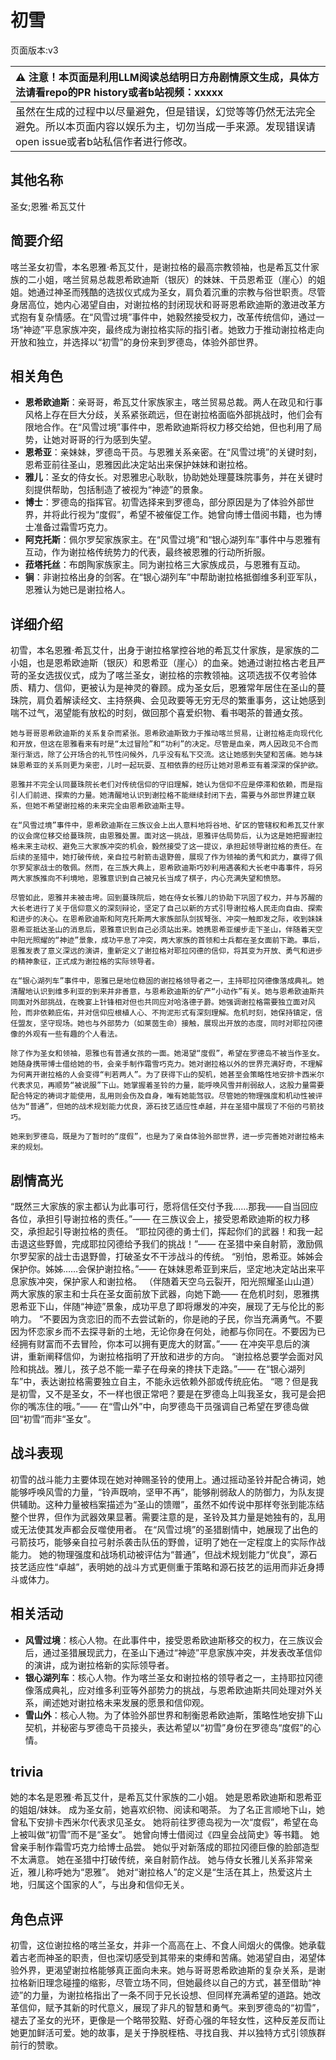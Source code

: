 # 初雪
页面版本:v3
 

| :warning: 注意！本页面是利用LLM阅读总结明日方舟剧情原文生成，具体方法请看repo的PR history或者b站视频：xxxxx           |
|:----------------------------|
| 虽然在生成的过程中以尽量避免，但是错误，幻觉等等仍然无法完全避免。所以本页面内容以娱乐为主，切勿当成一手来源。发现错误请open issue或者b站私信作者进行修改。|



## 其他名称
圣女;恩雅·希瓦艾什
## 简要介绍
喀兰圣女初雪，本名恩雅·希瓦艾什，是谢拉格的最高宗教领袖，也是希瓦艾什家族的二小姐，喀兰贸易总裁恩希欧迪斯（银灰）的妹妹、干员恩希亚（崖心）的姐姐。她通过神圣而残酷的选拔仪式成为圣女，肩负着沉重的宗教与俗世职责。尽管身居高位，她内心渴望自由，对谢拉格的封闭现状和哥哥恩希欧迪斯的激进改革方式抱有复杂情感。在“风雪过境”事件中，她毅然接受权力，改革传统信仰，通过一场“神迹”平息家族冲突，最终成为谢拉格实际的指引者。她致力于推动谢拉格走向开放和独立，并选择以“初雪”的身份来到罗德岛，体验外部世界。
## 相关角色
-   **恩希欧迪斯**：亲哥哥，希瓦艾什家族家主，喀兰贸易总裁。两人在政见和行事风格上存在巨大分歧，关系紧张疏远，但在谢拉格面临外部挑战时，他们会有限地合作。在“风雪过境”事件中，恩希欧迪斯将权力移交给她，但也利用了局势，让她对哥哥的行为感到失望。
-   **恩希亚**：亲妹妹，罗德岛干员。与恩雅关系亲密。在“风雪过境”的关键时刻，恩希亚前往圣山，恩雅因此决定站出来保护妹妹和谢拉格。
-   **雅儿**：圣女的侍女长。对恩雅忠心耿耿，协助她处理蔓珠院事务，并在关键时刻提供帮助，包括制造了被视为“神迹”的景象。
-   **博士**：罗德岛的指挥官。初雪选择来到罗德岛，部分原因是为了体验外部世界，并将此行视为“度假”，希望不被催促工作。她曾向博士借阅书籍，也为博士准备过霜雪巧克力。
-   **阿克托斯**：佩尔罗契家族家主。在“风雪过境”和“银心湖列车”事件中与恩雅有互动，作为谢拉格传统势力的代表，最终被恩雅的行动所折服。
-   **菈塔托丝**：布朗陶家族家主。同为谢拉格三大家族成员，与恩雅有互动。
-   **锏**：非谢拉格出身的剑客。在“银心湖列车”中帮助谢拉格抵御维多利亚军队，恩雅认为她已是谢拉格人。
## 详细介绍
初雪，本名恩雅·希瓦艾什，出身于谢拉格掌控谷地的希瓦艾什家族，是家族的二小姐，也是恩希欧迪斯（银灰）和恩希亚（崖心）的血亲。她通过谢拉格古老且严苛的圣女选拔仪式，成为了喀兰圣女，谢拉格的宗教领袖。这项选拔不仅考验体质、精力、信仰，更被认为是神灵的眷顾。成为圣女后，恩雅常年居住在圣山的蔓珠院，肩负着解读经文、主持祭典、会见政要等无穷无尽的繁重事务，这让她感到喘不过气，渴望能有放松的时刻，做回那个喜爱织物、看书喝茶的普通女孩。

    她与哥哥恩希欧迪斯的关系复杂而紧张。恩希欧迪斯致力于推动喀兰贸易，让谢拉格走向现代化和开放，但这在恩雅看来有时是“太过冒险”和“功利”的决定。尽管是血亲，两人因政见不合而渐行渐远，除了公开场合的礼节性问候外，几乎没有私下交流。这让她感到失望和苦痛。她与妹妹恩希亚的关系则更为亲密，儿时一起玩耍、互相依靠的经历让她对恩希亚有着深深的保护欲。

    恩雅并不完全认同蔓珠院长老们对传统信仰的守旧理解，她认为信仰不应是停滞和依赖，而是指引人们前进、探索的力量。她清醒地认识到谢拉格不能继续封闭下去，需要与外部世界建立联系，但她不希望谢拉格的未来完全由恩希欧迪斯主导。

    在“风雪过境”事件中，恩希欧迪斯在三族议会上出人意料地将谷地、矿区的管辖权和希瓦艾什家的议会席位移交给蔓珠院，由恩雅处置。面对这一挑战，恩雅评估局势后，认为这是她把握谢拉格未来主动权、避免三大家族冲突的机会，毅然接受了这一提议，承担起领导谢拉格的责任。在后续的圣猎中，她打破传统，亲自拉弓射箭击退野兽，展现了作为领袖的勇气和武力，赢得了佩尔罗契家战士的敬佩。然而，在三族大典上，恩希欧迪斯巧妙利用遇袭和大长老中毒事件，将另两大家族推向不利境地，恩雅意识到自己被兄长当成了棋子，内心充满失望和愤怒。

    尽管如此，恩雅并未被击垮。回到蔓珠院后，她在侍女长雅儿的协助下巩固了权力，并与苏醒的大长老进行了关于信仰意义的深刻辩论，坚定了自己以新的方式引导谢拉格人民走向自由、探索和进步的决心。在恩希欧迪斯和阿克托斯两大家族部队剑拔弩张、冲突一触即发之际，收到妹妹恩希亚抵达圣山的消息后，恩雅意识到自己必须站出来。她携恩希亚缓步走下圣山，伴随着天空中阳光照耀的“神迹”景象，成功平息了冲突，两大家族的首领和士兵都在圣女面前下跪。事后，恩雅发表了意义深远的演讲，重新定义了谢拉格对耶拉冈德的信仰，将其变为开放、勇气和进步的精神象征，正式成为谢拉格的实际领导者。

    在“银心湖列车”事件中，恩雅已是地位稳固的谢拉格领导者之一，主持耶拉冈德像落成典礼。她清醒地认识到维多利亚的到来并非善意，与恩希欧迪斯的矿产“小动作”有关。她与恩希欧迪斯共同面对外部挑战，在晚宴上针锋相对但也共同应对哈洛德子爵。她强调谢拉格需要独立面对风险，而非依赖庇佑，并对信仰应根植人心、不拘泥形式有深刻理解。危机时刻，她保持镇定，信任盟友，坚守现场。她也与外部势力（如莱茵生命）接触，展现出开放的态度，同时对耶拉冈德像的外观有一些有趣的个人看法。

    除了作为圣女和领袖，恩雅也有普通女孩的一面。她渴望“度假”，希望在罗德岛不被当作圣女。她随身携带博士借给她的书，会亲手制作霜雪巧克力。她对谢拉格以外的世界充满好奇，不理解为何离开谢拉格的人会变得“判若两人”。为了获得下山的契机，她甚至会策略性地安排卡西米尔代表求见，再顺势“被说服”下山。她掌握着圣铃的力量，能呼唤风雪并削弱敌人，这股力量需要配合特定的祷词才能使用，乱用则会伤及自身，唯有她能驾驭。尽管她的物理强度和机动性被评估为“普通”，但她的战术规划能力优良，源石技艺适应性卓越，并在圣猎中展现了不俗的弓箭技巧。

    她来到罗德岛，既是为了暂时的“度假”，也是为了亲自体验外部世界，进一步完善她对谢拉格未来的规划。
## 剧情高光
“既然三大家族的家主都认为此事可行，愿将信任交付予我……那我——自当回应各位，承担引导谢拉格的责任。”—— 在三族议会上，接受恩希欧迪斯的权力移交，承担起引导谢拉格的责任。
    “耶拉冈德的勇士们，挥起你们的武器！和我一起击退这些野兽，完成耶拉冈德给予我们的挑战！”—— 在圣猎中亲自射箭，激励佩尔罗契家的战士击退野兽，打破圣女不干涉战斗的传统。
    “别怕，恩希亚。姊姊会保护你。姊姊……会保护谢拉格。”—— 在妹妹恩希亚到来后，坚定地决定站出来平息家族冲突，保护家人和谢拉格。
    （伴随着天空乌云裂开，阳光照耀圣山山道）两大家族的家主和士兵在圣女面前放下武器，向她下跪—— 在危机时刻，恩雅携恩希亚下山，伴随“神迹”景象，成功平息了即将爆发的冲突，展现了无与伦比的影响力。
    “不要因为贪恋旧的而不去尝试新的，你是祂的子民，你当充满勇气。不要因为怀恋家乡而不去探寻新的土地，无论你身在何处，祂都与你同在。不要因为已经拥有财富而不去冒险，你本可以拥有更庞大的财富。”—— 在冲突平息后的演讲，重新阐释信仰，为谢拉格指明了开放和进步的方向。
    “谢拉格总要学会面对风险和挑战。雅儿，孩子总不能一辈子在母亲的搀扶下走路。”—— 在“银心湖列车”中，表达谢拉格需要独立自主，不能永远依赖外部或传统庇佑。
    “嗯？但是我是初雪，又不是圣女，不一样也很正常吧？要是在罗德岛上叫我圣女，我可是会把你的嘴冻住的哦。”—— 在“雪山外”中，向罗德岛干员强调自己希望在罗德岛做回“初雪”而非“圣女”。
## 战斗表现
初雪的战斗能力主要体现在她对神赐圣铃的使用上。通过摇动圣铃并配合祷词，她能够呼唤风雪的力量，“铃声既响，坚甲不再”，能够削弱敌人的防御力，为队友提供辅助。这种力量被档案描述为“圣山的馈赠”，虽然不如传说中那样夸张到能冻结整个世界，但作为武器效果显著。需要注意的是，圣铃及其力量是她独有的，乱用或无法使其发声都会反噬使用者。
    在“风雪过境”的圣猎剧情中，她展现了出色的弓箭技巧，能够亲自拉弓射杀袭击队伍的野兽，证明了她在一定程度上的实际作战能力。
    她的物理强度和战场机动被评估为“普通”，但战术规划能力“优良”，源石技艺适应性“卓越”，表明她的战斗方式更侧重于策略和源石技艺的运用而非近身搏斗或体力。
## 相关活动
-   **风雪过境**：核心人物。在此事件中，接受恩希欧迪斯移交的权力，在三族议会后，通过圣猎展现武力，在圣山下通过“神迹”平息家族冲突，并发表改革信仰的演讲，成为谢拉格新的实际领导者。
-   **银心湖列车**：核心人物。作为喀兰圣女和谢拉格的领导者之一，主持耶拉冈德像落成典礼，应对维多利亚等外部势力的挑战，与恩希欧迪斯共同处理对外关系，阐述她对谢拉格未来发展的愿景和信仰观。
-   **雪山外**：核心人物。为了体验外部世界和制衡恩希欧迪斯，策略性地安排下山契机，并秘密与罗德岛干员接头，表达希望以“初雪”身份在罗德岛“度假”的心情。
## trivia
她的本名是恩雅·希瓦艾什，是希瓦艾什家族的二小姐。
    她是恩希欧迪斯和恩希亚的姐姐/妹妹。
    成为圣女前，她喜欢织物、阅读和喝茶。
    为了名正言顺地下山，她曾私下安排卡西米尔代表求见圣女。
    她将前往罗德岛视为一次“度假”，希望在岛上被叫做“初雪”而不是“圣女”。
    她曾向博士借阅过《四皇会战简史》等书籍。
    她曾亲手制作霜雪巧克力给博士品尝。
    她似乎对新落成的耶拉冈德巨像的脸部造型不太满意。
    她在圣猎中打破传统，亲自射箭作战。
    她与侍女长雅儿关系非常亲近，雅儿称呼她为“恩雅”。
    她对“谢拉格人”的定义是“生活在其上，热爱这片土地，归属这个国家的人”，与出身和信仰无关。
## 角色点评
初雪，这位谢拉格的喀兰圣女，并非一个高高在上、不食人间烟火的偶像。她承载着古老而神圣的职责，但也深切感受到其带来的束缚和苦痛。她渴望自由，渴望体验外界，更渴望谢拉格能够真正面向未来。她与哥哥恩希欧迪斯的复杂关系，是谢拉格新旧理念碰撞的缩影，尽管立场不同，但她最终以自己的方式，甚至借助“神迹”的力量，为谢拉格指出了一条不同于兄长设想、但同样充满希望的道路。她改革信仰，赋予其新的时代意义，展现了非凡的智慧和勇气。来到罗德岛的“初雪”，褪去了圣女的光环，更像是一个略带狡黠、好奇心强的年轻女性，这种反差反而让她更加鲜活可爱。她的故事，是关于挣脱桎梏、寻找自我、并以独特方式引领族群前行的赞歌。